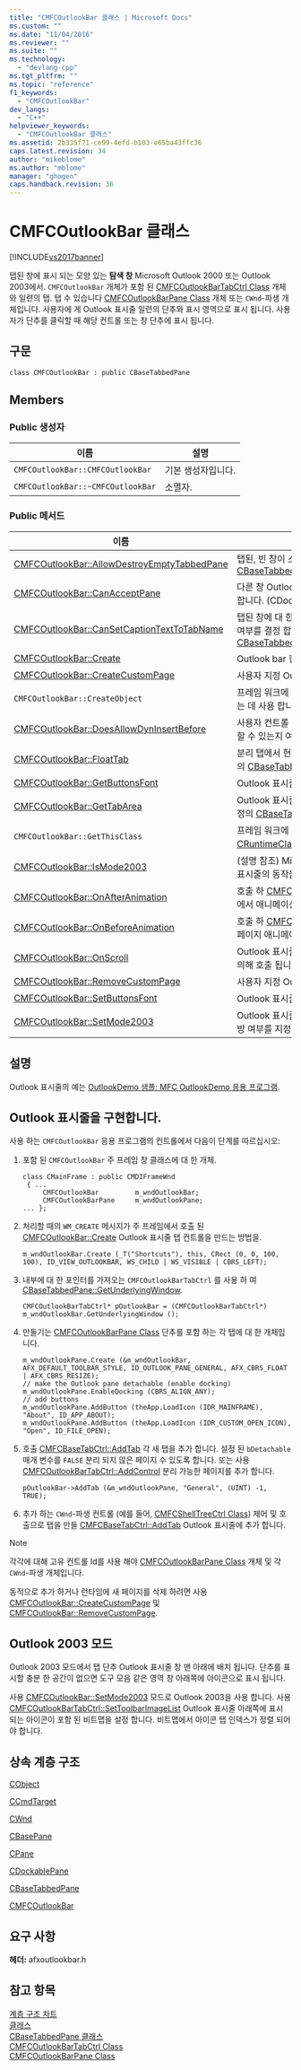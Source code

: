 ```yaml
---
title: "CMFCOutlookBar 클래스 | Microsoft Docs"
ms.custom: ""
ms.date: "11/04/2016"
ms.reviewer: ""
ms.suite: ""
ms.technology: 
  - "devlang-cpp"
ms.tgt_pltfrm: ""
ms.topic: "reference"
f1_keywords: 
  - "CMFCOutlookBar"
dev_langs: 
  - "C++"
helpviewer_keywords: 
  - "CMFCOutlookBar 클래스"
ms.assetid: 2b335f71-ce99-4efd-b103-e65ba43ffc36
caps.latest.revision: 34
author: "mikeblome"
ms.author: "mblome"
manager: "ghogen"
caps.handback.revision: 36
---
```

# CMFCOutlookBar 클래스
[!INCLUDE[vs2017banner](../../assembler/inline/includes/vs2017banner.md)]

탭된 창에 표시 되는 모양 있는  **탐색 창** Microsoft Outlook 2000 또는 Outlook 2003에서.  `CMFCOutlookBar` 개체가 포함 된 [CMFCOutlookBarTabCtrl Class](../../mfc/reference/cmfcoutlookbartabctrl-class.md) 개체와 일련의 탭.  탭 수 있습니다 [CMFCOutlookBarPane Class](../../mfc/reference/cmfcoutlookbarpane-class.md) 개체 또는 `CWnd`\-파생 개체입니다.  사용자에 게 Outlook 표시줄 일련의 단추와 표시 영역으로 표시 됩니다.  사용자가 단추를 클릭할 때 해당 컨트롤 또는 창 단추에 표시 됩니다.  
  
## 구문  
  
```  
class CMFCOutlookBar : public CBaseTabbedPane  
```  
  
## Members  
  
### Public 생성자  
  
|이름|설명|  
|--------|--------|  
|`CMFCOutlookBar::CMFCOutlookBar`|기본 생성자입니다.|  
|`CMFCOutlookBar::~CMFCOutlookBar`|소멸자.|  
  
### Public 메서드  
  
|이름|설명|  
|--------|--------|  
|[CMFCOutlookBar::AllowDestroyEmptyTabbedPane](../Topic/CMFCOutlookBar::AllowDestroyEmptyTabbedPane.md)|탭된, 빈 창이 소멸 될 수 있는지 여부를 지정 합니다.  \(재정의 [CBaseTabbedPane::AllowDestroyEmptyTabbedPane](../Topic/CBaseTabbedPane::AllowDestroyEmptyTabbedPane.md).\)|  
|[CMFCOutlookBar::CanAcceptPane](../Topic/CMFCOutlookBar::CanAcceptPane.md)|다른 창 Outlook 표시줄 창에 도킹 될 수 있는지 여부를 결정 합니다.  \(CDockablePane::CanAcceptPane 무시 합니다.\)|  
|[CMFCOutlookBar::CanSetCaptionTextToTabName](../Topic/CMFCOutlookBar::CanSetCaptionTextToTabName.md)|탭된 창에 대 한 캡션 같은 텍스트를 활성 탭으로 표시 되는지 여부를 결정 합니다.  \(재정의 [CBaseTabbedPane::CanSetCaptionTextToTabName](../Topic/CBaseTabbedPane::CanSetCaptionTextToTabName.md).\)|  
|[CMFCOutlookBar::Create](../Topic/CMFCOutlookBar::Create.md)|Outlook bar 컨트롤을 만듭니다.|  
|[CMFCOutlookBar::CreateCustomPage](../Topic/CMFCOutlookBar::CreateCustomPage.md)|사용자 지정 Outlook 표시줄 탭을 만듭니다.|  
|`CMFCOutlookBar::CreateObject`|프레임 워크에 의해 이와 같은 클래스의 동적 인스턴스를 만드는 데 사용 합니다.|  
|[CMFCOutlookBar::DoesAllowDynInsertBefore](../Topic/CMFCOutlookBar::DoesAllowDynInsertBefore.md)|사용자 컨트롤 막대 Outlook 표시줄의 외부 가장자리에 고정할 수 있는지 여부를 결정 합니다.|  
|[CMFCOutlookBar::FloatTab](../Topic/CMFCOutlookBar::FloatTab.md)|분리 탭에서 현재 창 있으면만 창을 입력판이 놓입니다.  \(재정의 [CBaseTabbedPane::FloatTab](../Topic/CBaseTabbedPane::FloatTab.md).\)|  
|[CMFCOutlookBar::GetButtonsFont](../Topic/CMFCOutlookBar::GetButtonsFont.md)|Outlook 표시줄에 있는 단추는 텍스트의 글꼴을 반환합니다.|  
|[CMFCOutlookBar::GetTabArea](../Topic/CMFCOutlookBar::GetTabArea.md)|Outlook 표시줄에서 크기 및 위치 탭 영역을 반환합니다.  \(재정의 [CBaseTabbedPane::GetTabArea](../Topic/CBaseTabbedPane::GetTabArea.md).\)|  
|`CMFCOutlookBar::GetThisClass`|프레임 워크에 의해에 대 한 포인터를 가져오는 데 사용 된  [CRuntimeClass](../../mfc/reference/cruntimeclass-structure.md) 이 클래스 형식에 연결 된 개체입니다.|  
|[CMFCOutlookBar::IsMode2003](../Topic/CMFCOutlookBar::IsMode2003.md)|\(설명 참조\) Microsoft Office Outlook 2003은 Outlook 표시줄의 동작을 모방 여부를 결정 합니다.|  
|[CMFCOutlookBar::OnAfterAnimation](../Topic/CMFCOutlookBar::OnAfterAnimation.md)|호출 하 [CMFCOutlookBarTabCtrl::SetActiveTab](../Topic/CMFCOutlookBarTabCtrl::SetActiveTab.md) 활성 탭에서 애니메이션을 사용 하 여 설정한 후.|  
|[CMFCOutlookBar::OnBeforeAnimation](../Topic/CMFCOutlookBar::OnBeforeAnimation.md)|호출 하 [CMFCOutlookBarTabCtrl::SetActiveTab](../Topic/CMFCOutlookBarTabCtrl::SetActiveTab.md) 앞에 탭 페이지 애니메이션을 사용 하 여 현재 탭으로 설정 됩니다.|  
|[CMFCOutlookBar::OnScroll](../Topic/CMFCOutlookBar::OnScroll.md)|Outlook 표시줄 위나 아래로 스크롤 하는 경우 프레임 워크에 의해 호출 됩니다.|  
|[CMFCOutlookBar::RemoveCustomPage](../Topic/CMFCOutlookBar::RemoveCustomPage.md)|사용자 지정 Outlook 표시줄 탭을 제거합니다.|  
|[CMFCOutlookBar::SetButtonsFont](../Topic/CMFCOutlookBar::SetButtonsFont.md)|Outlook 표시줄에 있는 단추는 텍스트의 글꼴을 설정합니다.|  
|[CMFCOutlookBar::SetMode2003](../Topic/CMFCOutlookBar::SetMode2003.md)|Outlook 표시줄의 동작을 Outlook 2003 \(설명 참조\)의 모방 여부를 지정 합니다.|  
  
## 설명  
 Outlook 표시줄의 예는  [OutlookDemo 샘플: MFC OutlookDemo 응용 프로그램](../../top/visual-cpp-samples.md).  
  
## Outlook 표시줄을 구현합니다.  
 사용 하는 `CMFCOutlookBar` 응용 프로그램의 컨트롤에서 다음이 단계를 따르십시오:  
  
1.  포함 된 `CMFCOutlookBar` 주 프레임 창 클래스에 대 한 개체.  
  
    ```  
    class CMainFrame : public CMDIFrameWnd  
     { ...  
         CMFCOutlookBar         m_wndOutlookBar;  
         CMFCOutlookBarPane     m_wndOutlookPane;  
    ... };  
    ```  
  
2.  처리할 때의 `WM_CREATE` 메시지가 주 프레임에서 호출 된 [CMFCOutlookBar::Create](../Topic/CMFCOutlookBar::Create.md) Outlook 표시줄 탭 컨트롤을 만드는 방법을.  
  
    ```  
    m_wndOutlookBar.Create (_T("Shortcuts"), this, CRect (0, 0, 100, 100), ID_VIEW_OUTLOOKBAR, WS_CHILD | WS_VISIBLE | CBRS_LEFT);  
    ```  
  
3.  내부에 대 한 포인터를 가져오는 `CMFCOutlookBarTabCtrl` 를 사용 하 여 [CBaseTabbedPane::GetUnderlyingWindow](../Topic/CBaseTabbedPane::GetUnderlyingWindow.md).  
  
    ```  
    CMFCOutlookBarTabCtrl* pOutlookBar = (CMFCOutlookBarTabCtrl*) m_wndOutlookBar.GetUnderlyingWindow ();  
    ```  
  
4.  만들기는 [CMFCOutlookBarPane Class](../../mfc/reference/cmfcoutlookbarpane-class.md) 단추를 포함 하는 각 탭에 대 한 개체입니다.  
  
    ```  
    m_wndOutlookPane.Create (&m_wndOutlookBar, AFX_DEFAULT_TOOLBAR_STYLE, ID_OUTLOOK_PANE_GENERAL, AFX_CBRS_FLOAT | AFX_CBRS_RESIZE);  
    // make the Outlook pane detachable (enable docking)  
    m_wndOutlookPane.EnableDocking (CBRS_ALIGN_ANY);  
    // add buttons  
    m_wndOutlookPane.AddButton (theApp.LoadIcon (IDR_MAINFRAME), "About", ID_APP_ABOUT);  
    m_wndOutlookPane.AddButton (theApp.LoadIcon (IDR_CUSTOM_OPEN_ICON), "Open", ID_FILE_OPEN);  
    ```  
  
5.  호출 [CMFCBaseTabCtrl::AddTab](../Topic/CMFCBaseTabCtrl::AddTab.md) 각 새 탭을 추가 합니다.  설정 된 `bDetachable` 매개 변수를 `FALSE` 분리 되지 않은 페이지 수 있도록 합니다.  또는 사용 [CMFCOutlookBarTabCtrl::AddControl](../Topic/CMFCOutlookBarTabCtrl::AddControl.md) 분리 가능한 페이지를 추가 합니다.  
  
    ```  
    pOutlookBar->AddTab (&m_wndOutlookPane, "General", (UINT) -1, TRUE);   
    ```  
  
6.  추가 하는 `CWnd`\-파생 컨트롤 \(예를 들어, [CMFCShellTreeCtrl Class](../../mfc/reference/cmfcshelltreectrl-class.md)\) 제어 및 호출으로 탭을 만들 [CMFCBaseTabCtrl::AddTab](../Topic/CMFCBaseTabCtrl::AddTab.md) Outlook 표시줄에 추가 합니다.  
  
> [!NOTE]
>  각각에 대해 고유 컨트롤 Id를 사용 해야 [CMFCOutlookBarPane Class](../../mfc/reference/cmfcoutlookbarpane-class.md) 개체 및 각 `CWnd`\-파생 개체입니다.  
  
 동적으로 추가 하거나 런타임에 새 페이지를 삭제 하려면 사용 [CMFCOutlookBar::CreateCustomPage](../Topic/CMFCOutlookBar::CreateCustomPage.md) 및 [CMFCOutlookBar::RemoveCustomPage](../Topic/CMFCOutlookBar::RemoveCustomPage.md).  
  
## Outlook 2003 모드  
 Outlook 2003 모드에서 탭 단추 Outlook 표시줄 창 맨 아래에 배치 됩니다.  단추를 표시할 충분 한 공간이 없으면 도구 모음 같은 영역 창 아래쪽에 아이콘으로 표시 됩니다.  
  
 사용 [CMFCOutlookBar::SetMode2003](../Topic/CMFCOutlookBar::SetMode2003.md) 모드로 Outlook 2003을 사용 합니다.  사용 [CMFCOutlookBarTabCtrl::SetToolbarImageList](../Topic/CMFCOutlookBarTabCtrl::SetToolbarImageList.md) Outlook 표시줄 아래쪽에 표시 되는 아이콘이 포함 된 비트맵을 설정 합니다.  비트맵에서 아이콘 탭 인덱스가 정렬 되어야 합니다.  
  
## 상속 계층 구조  
 [CObject](../../mfc/reference/cobject-class.md)  
  
 [CCmdTarget](../../mfc/reference/ccmdtarget-class.md)  
  
 [CWnd](../../mfc/reference/cwnd-class.md)  
  
 [CBasePane](../../mfc/reference/cbasepane-class.md)  
  
 [CPane](../../mfc/reference/cpane-class.md)  
  
 [CDockablePane](../../mfc/reference/cdockablepane-class.md)  
  
 [CBaseTabbedPane](../../mfc/reference/cbasetabbedpane-class.md)  
  
 [CMFCOutlookBar](../../mfc/reference/cmfcoutlookbar-class.md)  
  
## 요구 사항  
 **헤더:** afxoutlookbar.h  
  
## 참고 항목  
 [계층 구조 차트](../../mfc/hierarchy-chart.md)   
 [클래스](../../mfc/reference/mfc-classes.md)   
 [CBaseTabbedPane 클래스](../../mfc/reference/cbasetabbedpane-class.md)   
 [CMFCOutlookBarTabCtrl Class](../../mfc/reference/cmfcoutlookbartabctrl-class.md)   
 [CMFCOutlookBarPane Class](../../mfc/reference/cmfcoutlookbarpane-class.md)